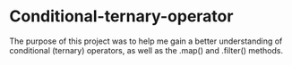 # Conditional-ternary-operator
The purpose of this project was to help me gain a better understanding of conditional (ternary) operators, as well as the .map() and .filter() methods.
